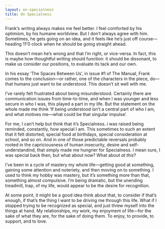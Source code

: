 ```yaml
---
layout: on-specialness
title: On Specialness
---
```


Frank‘s writing always makes me feel better. I feel comforted by his optimism, by his humane worldview. But I don’t always agree with him. Sometimes, he gets going on an idea, and it feels like he’s just off course—heading 11'0 clock when he should be going straight ahead. 

This doesn’t mean he’s wrong and that I’m right, or vice-versa. In fact, this is maybe how thoughtful writing should function: it should be dissonant, to make us consider our positions, to evaluate its tack and our own.

In his essay ‘The Spaces Between Us’, in issue #1 of The Manual, Frank comes to the conclusion—or rather, one of the characters in the piece, do—that humans just want to be understood. This doesn’t sit well with me.

I’ve rarely felt frustrated about being misunderstood. Certainly there are communication issues from time-to-time, and when I was younger and less secure in who I was, this played a part in my life. But the statement on the whole made me think ‘If being understood isn’t a central part of who I am, and what motives me—what could be that singular impulse’.

For me, I can’t help but think that it’s Specialness. i was raised being reminded, constantly, how special I am. This sometimes to such an extent that it felt distorted; special food  at birthdays, special consideration at school, and so on. And in one of those predictable reversals probably rooted in the capriciousness of human insecurity, desire and self-understandind, that simply made me hungrier for Specialness. I mean sure, I was special back then, but what about now? What about _at this_?

I’ve been in a cycle of mastery my whole life—getting good at something, gaining some attention and noteriety, and then moving on to something. I used to think my hobby was mastery, but it’s something more than that, something almost compulsive. I’m being dramatic, but the unending treadmill, trap, of my life, would appear to be the desire for recognition.

At some point, it might be a good idea think about that, to consider if that’s enough, if that’s the thing I want to be driving me through this life. What if I stopped trying to be recognized as special, and just threw myself into the things at hand. My relationships, my work, my enjoyment of life—for the sake of what they are, for the sake of doing them. To enjoy, to provide, to support, and to love.